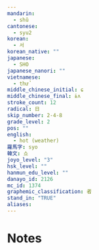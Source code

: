 ```yaml
---
mandarin:
  - shǔ
cantonese:
  - syu2
korean:
  - 서
korean_native: ""
japanese:
  - SHO
japanese_nanori: ""
vietnamese:
  - thử
middle_chinese_initial: ɕ
middle_chinese_final: ɨʌ
stroke_count: 12
radical: 日
skip_number: 2-4-8
grade_level: 2
pos: ""
english:
  - hot (weather)
羅馬字: syo
韓文: 쇼
joyo_level: "3"
hsk_level: ""
hanmun_edu_level: ""
danayo_id: 2126
mc_id: 1374
graphemic_classification: 者
stand_in: "TRUE"
aliases:
---
```


# Notes
